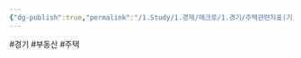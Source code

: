 ```yaml
---
{"dg-publish":true,"permalink":"/1.Study/1.경제/매크로/1.경기/주택관련지표(기존주택판매,주택착공승인)/기존주택판매/","created":"2024-11-20T21:02:27.049+09:00","updated":"2025-06-03T20:07:19.715+09:00"}
---
```


#경기 #부동산 #주택
